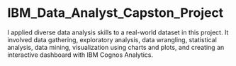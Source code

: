# IBM_Data_Analyst_Capston_Project
 I applied diverse data analysis skills to a real-world dataset in this project. It involved data gathering, exploratory analysis, data wrangling, statistical analysis, data mining, visualization using charts and plots, and creating an interactive dashboard with IBM Cognos Analytics.
